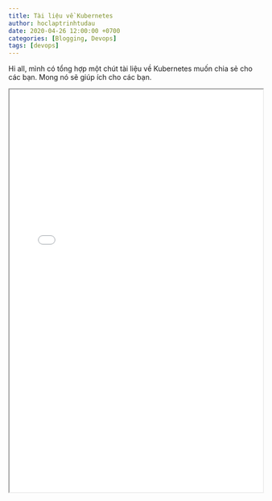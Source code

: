 ```yaml
---
title: Tài liệu về Kubernetes
author: hoclaptrinhtudau
date: 2020-04-26 12:00:00 +0700
categories: [Blogging, Devops]
tags: [devops]
---
```


Hi all, mình có tổng hợp một chút tài liệu về Kubernetes muốn chia sẻ cho các bạn. Mong nó sẽ giúp ích cho các bạn.
<iframe src="/pdf/Kubernetes_huong_dan.pdf" width="100%" height="800rem">
This browser does not support PDFs. Please download the PDF to view it: <a href="/pdf/Kubernetes_huong_dan.pdf">Download PDF</a>
</iframe>